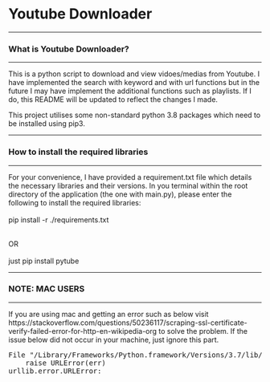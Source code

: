 #        Youtube Downloader        

---------------------------------------------
 ### What is Youtube Downloader?
---------------------------------------------

<p>This is a python script to download and view vidoes/medias from Youtube. I have implemented the search with
keyword and with url functions but in the future I may have implement the additional functions such as playlists. If I do, this
README will be updated to reflect the changes I made.<p>

<p>This project utilises some non-standard python 3.8 packages which need to be installed using pip3.


---------------------------------------------
 ### How to install the required libraries
---------------------------------------------
<p>For your convenience, I have provided a requirement.txt file which details the necessary libraries and their versions.
In you terminal within the root directory of the application (the one with main.py), please enter the following to install the required libraries: 
<br><br>
pip install -r ./requirements.txt</p>
<br>
OR
<br><br>
just
pip install pytube

---------------------------------------------
 ### NOTE: MAC USERS
---------------------------------------------
<p>If you are using mac and getting an error such as below visit https://stackoverflow.com/questions/50236117/scraping-ssl-certificate-verify-failed-error-for-http-en-wikipedia-org to solve the problem. If
the issue below did not occur in your machine, just ignore this part. </p>

<pre>
File "/Library/Frameworks/Python.framework/Versions/3.7/lib/python3.7/urllib/request.py", line 1319, in do_open
    raise URLError(err)
urllib.error.URLError: <urlopen error [SSL: CERTIFICATE_VERIFY_FAILED] certificate verify failed: unable to get local issuer certificate (_ssl.c:1049)
</pre>







